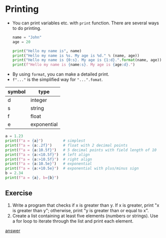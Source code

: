 # Printing
* You can print variables etc. with `print` function. There are several ways to do printing.
  ```python
  name = "John"
  age = 20

  print("Hello my name is", name)
  print("Hello my name is %s. My age is %d." % (name, age))
  print("Hello my name is {0:s}. My age is {1:d}.".format(name, age))
  print(f"Hello my name is {name:s}. My age is {age:d}.")
  ```
* By using `format`, you can make a detailed print.
* `f"..."` is the simplified way for `"...".fomat`.

| symbol | type        |
| ------ | ----------- |
| d      | integer     |
| s      | string      |
| f      | float       |
| e      | exponential |

```python
a = 1.23
print(f"a = {a}")         # simplest
print(f"a = {a:.2f}")     # float with 2 decimal points
print(f"a = {a:10.5f}")   # 5 decimal points with field length of 10
print(f"a = {a:<10.5f}")  # left align
print(f"a = {a:>10.5f}")  # right align
print(f"a = {a:10.5e}")   # exponential
print(f"a = {a:+10.5e}")  # exponential with plus/minus sign
b = 2.34
print(f"a = {a}, b={b}")
```

## Exercise
1. Write a program that checks if x is greater than y.
If x is greater, print "x is greater than y"; otherwise, print "y is greater than or equal to x".
2. Create a list containing at least five elements (numbers or strings). Use a for loop to iterate through the list and print each element.

<a href="./answer.md#control">answer</a>
